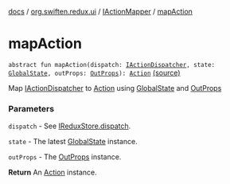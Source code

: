 [docs](../../index.md) / [org.swiften.redux.ui](../index.md) / [IActionMapper](index.md) / [mapAction](./map-action.md)

# mapAction

`abstract fun mapAction(dispatch: `[`IActionDispatcher`](../../org.swiften.redux.core/-i-action-dispatcher.md)`, state: `[`GlobalState`](index.md#GlobalState)`, outProps: `[`OutProps`](index.md#OutProps)`): `[`Action`](index.md#Action) [(source)](https://github.com/protoman92/KotlinRedux/tree/master/common/common-ui/src/main/kotlin/org/swiften/redux/ui/Injector.kt#L92)

Map [IActionDispatcher](../../org.swiften.redux.core/-i-action-dispatcher.md) to [Action](index.md#Action) using [GlobalState](index.md#GlobalState) and [OutProps](index.md#OutProps)

### Parameters

`dispatch` - See [IReduxStore.dispatch](../../org.swiften.redux.core/-i-dispatcher-provider/dispatch.md).

`state` - The latest [GlobalState](index.md#GlobalState) instance.

`outProps` - The [OutProps](index.md#OutProps) instance.

**Return**
An [Action](index.md#Action) instance.

